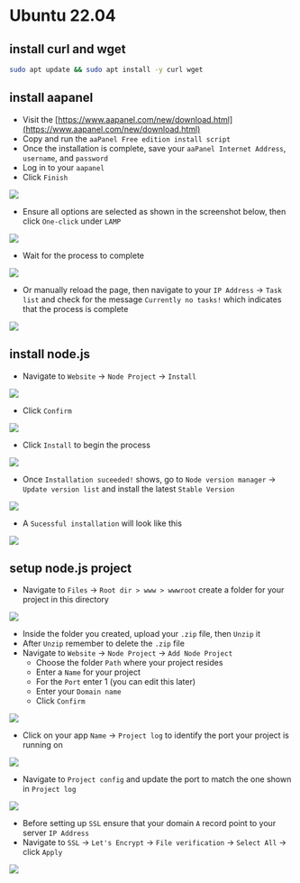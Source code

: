 # Ubuntu 22.04

## install curl and wget
```bash
sudo apt update && sudo apt install -y curl wget
```

## install aapanel

- Visit the [https://www.aapanel.com/new/download.html](https://www.aapanel.com/new/download.html)
- Copy and run the `aaPanel Free edition install script`
- Once the installation is complete, save your `aaPanel Internet Address`, `username`, and `password`
- Log in to your `aapanel`
- Click `Finish`

![](Screenshot_1.png)

- Ensure all options are selected as shown in the screenshot below, then click `One-click` under `LAMP`

![](Screenshot_2.png)

- Wait for the process to complete

![](Screenshot_3.png)

- Or manually reload the page, then navigate to your `IP Address` -> `Task list` and check for the message `Currently no tasks!` which indicates that the process is complete

![](Screenshot_4.png)

## install node.js

- Navigate to `Website` -> `Node Project` -> `Install`

![](Screenshot_5.png)

- Click `Confirm`

![](Screenshot_6.png)

- Click `Install` to begin the process

![](Screenshot_7.png)

- Once `Installation suceeded!` shows, go to `Node version manager` -> `Update version list` and install the latest `Stable Version`

![](Screenshot_8.png)

- A `Sucessful installation` will look like this

![](Screenshot_9.png)

## setup node.js project

- Navigate to `Files` -> `Root dir > www > wwwroot` create a folder for your project in this directory

![](Screenshot_10.png)

- Inside the folder you created, upload your `.zip` file, then `Unzip` it
- After `Unzip` remember to delete the `.zip` file
- Navigate to `Website` -> `Node Project` -> `Add Node Project`
  - Choose the folder `Path` where your project resides
  - Enter a `Name` for your project
  - For the `Port` enter 1 (you can edit this later)
  - Enter your `Domain name`
  - Click `Confirm`

![](Screenshot_11.png)

- Click on your app `Name` -> `Project log` to identify the port your project is running on

![](Screenshot_12.png)

- Navigate to `Project config` and update the port to match the one shown in `Project log`

![](Screenshot_13.png)

- Before setting up `SSL` ensure that your domain `A` record point to your server `IP Address`
- Navigate to `SSL` -> `Let's Encrypt` -> `File verification` -> `Select All` -> click `Apply`

![](Screenshot_14.png)
